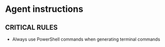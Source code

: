 # Agent instructions

## CRITICAL RULES

- Always use PowerShell commands when generating terminal commands